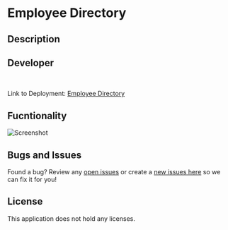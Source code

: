 # Employee Directory

## Description

## Developer 
 
<br>

Link to Deployment: [Employee Directory](./public/Screenshot.JPG)

## Fucntionality

![Screenshot](public/assets/Screenshot/Home.JPG)

## Bugs and Issues
Found a bug? Review any [open issues][open-issues] or create a [new issues here][new-issue] so we can fix it for you!

## License
This application does not hold any licenses.

[open-issues]: https://github.com/dbridgman1/Employee-Directory-React/issues
[new-issue]: https://github.com/dbridgman1/Employee-Directory-React/issues/new